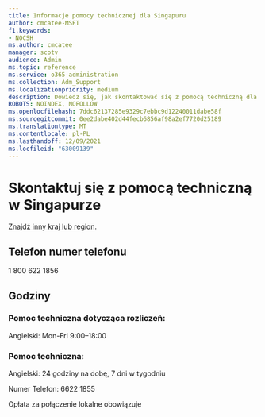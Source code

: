 ```yaml
---
title: Informacje pomocy technicznej dla Singapuru
author: cmcatee-MSFT
f1.keywords:
- NOCSH
ms.author: cmcatee
manager: scotv
audience: Admin
ms.topic: reference
ms.service: o365-administration
ms.collection: Adm_Support
ms.localizationpriority: medium
description: Dowiedz się, jak skontaktować się z pomocą techniczną dla swojego kraju lub regionu.
ROBOTS: NOINDEX, NOFOLLOW
ms.openlocfilehash: 7ddc62137285e9329c7ebbc9d12240011dabe58f
ms.sourcegitcommit: 0ee2dabe402d44fecb6856af98a2ef7720d25189
ms.translationtype: MT
ms.contentlocale: pl-PL
ms.lasthandoff: 12/09/2021
ms.locfileid: "63009139"
---
```

# <a name="contact-support-for-singapore"></a>Skontaktuj się z pomocą techniczną w Singapurze

[Znajdź inny kraj lub region](../get-help-support.md).

## <a name="phone-number"></a>Telefon numer telefonu
1 800 622 1856

## <a name="hours"></a>Godziny
### <a name="billing-support"></a>Pomoc techniczna dotycząca rozliczeń:

Angielski: Mon-Fri 9:00–18:00

### <a name="technical-support"></a>Pomoc techniczna:

Angielski: 24 godziny na dobę, 7 dni w tygodniu

Numer Telefon: 6622 1855

Opłata za połączenie lokalne obowiązuje
